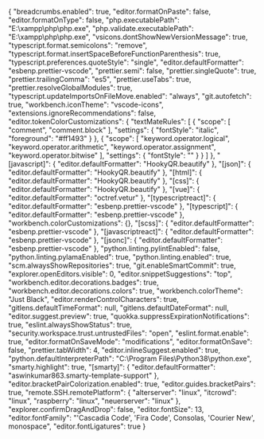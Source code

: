 {
  "breadcrumbs.enabled": true,
  "editor.formatOnPaste": false,
  "editor.formatOnType": false,
  "php.executablePath": "E:\\xampp\\php\\php.exe",
  "php.validate.executablePath": "E:\\xampp\\php\\php.exe",
  "vsicons.dontShowNewVersionMessage": true,
  "typescript.format.semicolons": "remove",
  "typescript.format.insertSpaceBeforeFunctionParenthesis": true,
  "typescript.preferences.quoteStyle": "single",
  "editor.defaultFormatter": "esbenp.prettier-vscode",
  "prettier.semi": false,
  "prettier.singleQuote": true,
  "prettier.trailingComma": "es5",
  "prettier.useTabs": true,
  "prettier.resolveGlobalModules": true,
  "typescript.updateImportsOnFileMove.enabled": "always",
  "git.autofetch": true,
  "workbench.iconTheme": "vscode-icons",
  "extensions.ignoreRecommendations": false,
  "editor.tokenColorCustomizations": {
    "textMateRules": [
      {
        "scope": [
          "comment",
          "comment.block"
        ],
        "settings": {
          "fontStyle": "italic",
          "foreground": "#ff1493"
        }
      },
      {
        "scope": [
          "keyword.operator.logical",
          "keyword.operator.arithmetic",
          "keyword.operator.assignment",
          "keyword.operator.bitwise"
        ],
        "settings": {
          "fontStyle": ""
        }
      }
    ]
  },
  "[javascript]": {
    "editor.defaultFormatter": "HookyQR.beautify"
  },
  "[json]": {
    "editor.defaultFormatter": "HookyQR.beautify"
  },
  "[html]": {
    "editor.defaultFormatter": "HookyQR.beautify"
  },
  "[css]": {
    "editor.defaultFormatter": "HookyQR.beautify"
  },
  "[vue]": {
    "editor.defaultFormatter": "octref.vetur"
  },
  "[typescriptreact]": {
    "editor.defaultFormatter": "esbenp.prettier-vscode"
  },
  "[typescript]": {
    "editor.defaultFormatter": "esbenp.prettier-vscode"
  },
  "workbench.colorCustomizations": {},
  "[scss]": {
    "editor.defaultFormatter": "esbenp.prettier-vscode"
  },
  "[javascriptreact]": {
    "editor.defaultFormatter": "esbenp.prettier-vscode"
  },
  "[jsonc]": {
    "editor.defaultFormatter": "esbenp.prettier-vscode"
  },
  "python.linting.pylintEnabled": false,
  "python.linting.pylamaEnabled": true,
  "python.linting.enabled": true,
  "scm.alwaysShowRepositories": true,
  "git.enableSmartCommit": true,
  "explorer.openEditors.visible": 0,
  "editor.snippetSuggestions": "top",
  "workbench.editor.decorations.badges": true,
  "workbench.editor.decorations.colors": true,
  "workbench.colorTheme": "Just Black",
  "editor.renderControlCharacters": true,
  "gitlens.defaultTimeFormat": null,
  "gitlens.defaultDateFormat": null,
  "editor.suggest.preview": true,
  "quokka.suppressExpirationNotifications": true,
  "eslint.alwaysShowStatus": true,
  "security.workspace.trust.untrustedFiles": "open",
  "eslint.format.enable": true,
  "editor.formatOnSaveMode": "modifications",
  "editor.formatOnSave": false,
  "prettier.tabWidth": 4,
  "editor.inlineSuggest.enabled": true,
  "python.defaultInterpreterPath": "C:\\Program Files\\Python38\\python.exe",
  "smarty.highlight": true,
  "[smarty]": {
    "editor.defaultFormatter": "aswinkumar863.smarty-template-support"
  },
  "editor.bracketPairColorization.enabled": true,
  "editor.guides.bracketPairs": true,
  "remote.SSH.remotePlatform": {
    "alterserver": "linux",
    "itcrowd": "linux",
    "raspberry": "linux",
    "neuerserver": "linux"
  },
  "explorer.confirmDragAndDrop": false,
  "editor.fontSize": 13,
  "editor.fontFamily": "'Cascadia Code', 'Fira Code', Consolas, 'Courier New', monospace",
  "editor.fontLigatures": true
}

